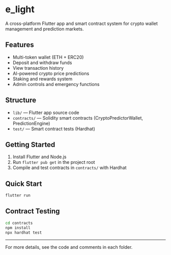 # e_light

A cross-platform Flutter app and smart contract system for crypto wallet management and prediction markets.

## Features
- Multi-token wallet (ETH + ERC20)
- Deposit and withdraw funds
- View transaction history
- AI-powered crypto price predictions
- Staking and rewards system
- Admin controls and emergency functions

## Structure
- `lib/` — Flutter app source code
- `contracts/` — Solidity smart contracts (CryptoPredictorWallet, PredictionEngine)
- `test/` — Smart contract tests (Hardhat)

## Getting Started
1. Install Flutter and Node.js
2. Run `flutter pub get` in the project root
3. Compile and test contracts in `contracts/` with Hardhat

## Quick Start
```sh
flutter run
```

## Contract Testing
```sh
cd contracts
npm install
npx hardhat test
```

---
For more details, see the code and comments in each folder.